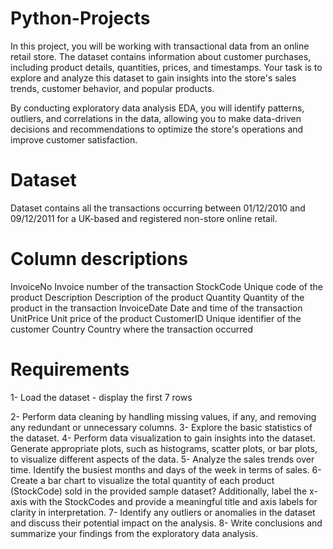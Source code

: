 # Python-Projects

In this project, you will be working with transactional data from an online retail store. The dataset contains information about customer purchases, including product details, quantities, prices, and timestamps. Your task is to explore and analyze this dataset to gain insights into the store's sales trends, customer behavior, and popular products.

By conducting exploratory data analysis EDA, you will identify patterns, outliers, and correlations in the data, allowing you to make data-driven decisions and recommendations to optimize the store's operations and improve customer satisfaction.


# Dataset

Dataset contains all the transactions occurring between 01/12/2010 and 09/12/2011 for a UK-based and registered non-store online retail.

# Column descriptions

InvoiceNo Invoice number of the transaction
StockCode Unique code of the product
Description Description of the product
Quantity Quantity of the product in the transaction
InvoiceDate Date and time of the transaction
UnitPrice Unit price of the product
CustomerID Unique identifier of the customer
Country Country where the transaction occurred

# Requirements

1- Load the dataset - display the first 7 rows









2- Perform data cleaning by handling missing values, if any, and removing any redundant or unnecessary columns.
3- Explore the basic statistics of the dataset.
4- Perform data visualization to gain insights into the dataset. Generate appropriate plots, such as histograms, scatter plots, or bar plots, to visualize different aspects of the data.
5- Analyze the sales trends over time. Identify the busiest months and days of the week in terms of sales.
6- Create a bar chart to visualize the total quantity of each product (StockCode) sold in the provided sample dataset? Additionally, label the x-axis with the StockCodes and provide a meaningful title and axis labels for clarity in interpretation.
7- Identify any outliers or anomalies in the dataset and discuss their potential impact on the analysis.
8- Write conclusions and summarize your findings from the exploratory data analysis.

